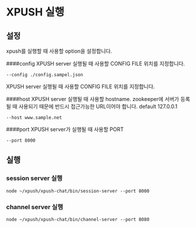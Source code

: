 XPUSH 실행
======================

## 설정

xpush를 실행할 때 사용할 option을 설정합니다.

####config
XPUSH server 실행될 때 사용할 CONFIG FILE 위치를 지정합니다.

```
--config ./config.sampel.json

```

XPUSH server 실행될 때 사용할 CONFIG FILE 위치를 지정합니다.

####host
XPUSH server 실행될 때 사용할 hostname.
zookeeper에 서버가 등록될 때 사용되기 때문에 반드시 접근가능한 URL이어야 합니다. default 127.0.0.1

```
--host www.sample.net
```

####port
XPUSH server가 실행될 때 사용할 PORT

```
--port 8000
```

## 실행

### session server 실행
```node
node ~/xpush/xpush-chat/bin/session-server --port 8000
```

### channel server 실행
```node
node ~/xpush/xpush-chat/bin/channel-server --port 8080
```
